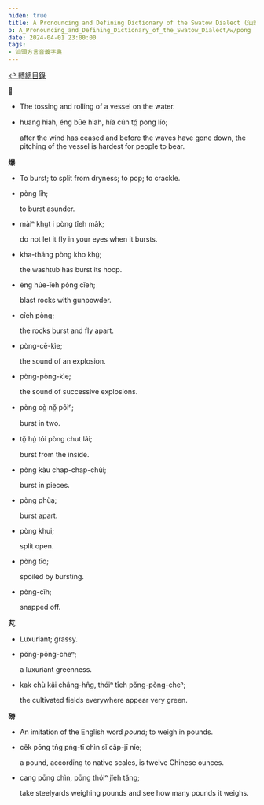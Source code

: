 ```yaml
---
hiden: true
title: A Pronouncing and Defining Dictionary of the Swatow Dialect (汕頭方言音義字典) / pong
p: A_Pronouncing_and_Defining_Dictionary_of_the_Swatow_Dialect/w/pong
date: 2024-04-01 23:00:00
tags: 
- 汕頭方言音義字典
---
```


[↩️ 轉總目錄](/A_Pronouncing_and_Defining_Dictionary_of_the_Swatow_Dialect)


**𦨖**
- The tossing and rolling of a vessel on the water.

- huang hiah, éng būe hiah, hía cûn tó̤ pong lío;

  after the wind has ceased and before the waves have gone down, the pitching of the vessel is hardest for people to bear.

**爆**
- To burst; to split from dryness; to pop; to crackle.

- pòng lîh;

  to burst asunder.

- màiⁿ khṳt i pòng tîeh mâk;

  do not let it fly in your eyes when it bursts.

- kha-tháng pòng kho khṳ̀;

  the washtub has burst its hoop.

- ēng húe-îeh pòng cîeh;

  blast rocks with gunpowder.

- cîeh pòng;

  the rocks burst and fly apart.

- pòng-cē-kìe;

  the sound of an explosion.

- pòng-pòng-kìe;

  the sound of successive explosions.

- pòng cò̤ nŏ̤ pôiⁿ;

  burst in two.

- tŏ̤ hṳ́ tói pòng chut lâi;

  burst from the inside.

- pòng kàu chap-chap-chùi;

  burst in pieces.

- pòng phùa;

  burst apart.

- pòng khui;

  split open.

- pòng tīo;

  spoiled by bursting.

- pòng-cîh;

  snapped off.

**芃**
- Luxuriant; grassy.

- pŏng-pŏng-cheⁿ;

  a luxuriant greenness.

- kak chù kâi châng-hn̂g, thóiⁿ tîeh pŏng-pŏng-cheⁿ;

  the cultivated fields everywhere appear very green.

**磅**
- An imitation of the English word *pound*; to weigh in pounds.

- cêk pōng tǹg pńg-tī chìn sĭ câp-jī níe;

  a pound, according to native scales, is twelve Chinese ounces.

- cang pōng chìn, pōng thóiⁿ jîeh tăng;

  take steelyards weighing pounds and see how many pounds it weighs.